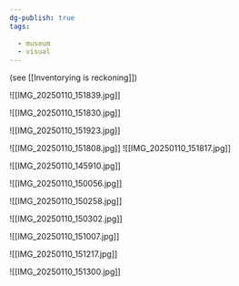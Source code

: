 ```yaml
---
dg-publish: true
tags:
  
  - museum
  - visual
---
```

(see [[Inventorying is reckoning]])

![[IMG_20250110_151839.jpg]]

![[IMG_20250110_151830.jpg]]

![[IMG_20250110_151923.jpg]]

![[IMG_20250110_151808.jpg]]
![[IMG_20250110_151817.jpg]]


![[IMG_20250110_145910.jpg]]


![[IMG_20250110_150056.jpg]]

![[IMG_20250110_150258.jpg]]

![[IMG_20250110_150302.jpg]]

![[IMG_20250110_151007.jpg]]


![[IMG_20250110_151217.jpg]]

![[IMG_20250110_151300.jpg]]